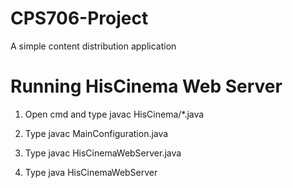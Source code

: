 # CPS706-Project
A simple content distribution application

# Running HisCinema Web Server

1. Open cmd and type javac HisCinema/*.java

2. Type javac MainConfiguration.java

3. Type javac HisCinemaWebServer.java

4. Type java HisCinemaWebServer
